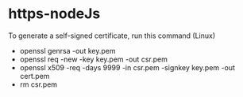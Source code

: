 # https-nodeJs

To generate a self-signed certificate, run this command (Linux)<br>
  <ul>
    <li>openssl genrsa -out key.pem</li>
    <li>openssl req -new -key key.pem -out csr.pem</li>
    <li>openssl x509 -req -days 9999 -in csr.pem -signkey key.pem -out cert.pem</li>
    <li>rm csr.pem</li>
  </ul>
